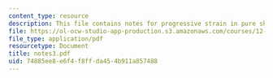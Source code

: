 ```yaml
---
content_type: resource
description: This file contains notes for progressive strain in pure shear.
file: https://ol-ocw-studio-app-production.s3.amazonaws.com/courses/12-113-structural-geology-fall-2005/74885ee8e6f4f8ffda454b911a857488_notes3.pdf
file_type: application/pdf
resourcetype: Document
title: notes3.pdf
uid: 74885ee8-e6f4-f8ff-da45-4b911a857488
---
```

